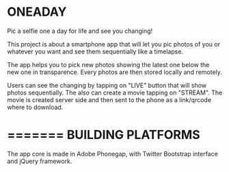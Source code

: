 ONEADAY
=======

Pic a selfie one a day for life and see you changing!

This project is about a smartphone app that will let you pic photos of you or whatever you want and see them sequentially like a timelapse.

The app helps you to pick new photos showing the latest one below the new one in transparence.
Every photos are then stored locally and remotely.

Users can see the changing by tapping on "LIVE" button that will show photos sequentially.
The also can create a movie tapping on "STREAM". The movie is created server side and then
sent to the phone as a link/qrcode where to download.


=======
BUILDING PLATFORMS
=======

The app core is made in Adobe Phonegap, with Twitter Bootstrap interface and jQuery framework.

